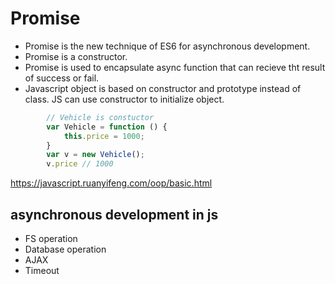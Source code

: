 # Promise
- Promise is the new technique of ES6 for asynchronous development.
- Promise is a constructor.
- Promise is used to encapsulate async function that can recieve tht result of success or fail.
- Javascript object is based on constructor and prototype instead of class. JS can use constructor to initialize object.

```javascript
        // Vehicle is constuctor
        var Vehicle = function () {
            this.price = 1000;
        }
        var v = new Vehicle();
        v.price // 1000

```        
https://javascript.ruanyifeng.com/oop/basic.html


## asynchronous development in js
- FS operation
- Database operation
- AJAX
- Timeout
